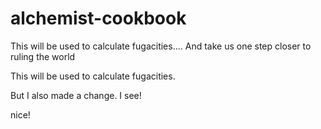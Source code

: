 # alchemist-cookbook


This will be used to calculate fugacities....
And take us one step closer to ruling the world

This will be used to calculate fugacities. 

But I also made a change.
I see!

nice!
